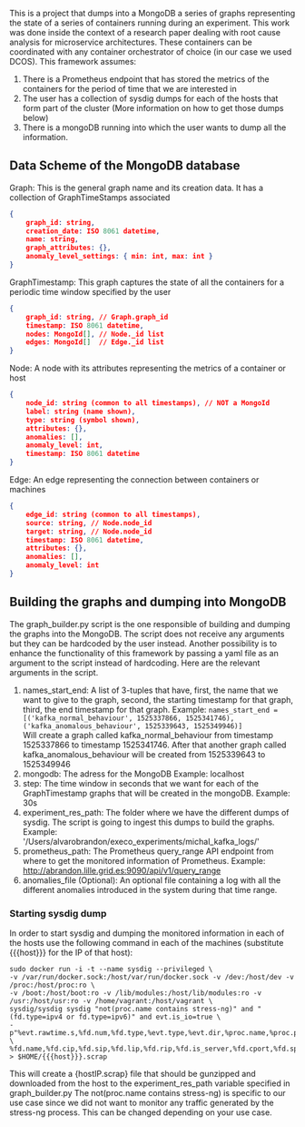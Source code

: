 This is a project that dumps into a MongoDB a series of graphs representing the state of a series of containers running during an experiment.
This work was done inside the context of a research paper dealing with root cause analysis for microservice architectures. 
These containers can be coordinated with any container orchestrator of choice (in our case we used DCOS). This framework assumes: 
1. There is a Prometheus endpoint that has stored the metrics of the containers for the period of time that we are interested in
2. The user has a collection of sysdig dumps for each of the hosts that form part of the cluster (More information on how to get those dumps below)
3. There is a mongoDB running into which the user wants to dump all the information.



## Data Scheme of the MongoDB database

Graph: This is the general graph name and its creation data. It has a collection of GraphTimeStamps associated
```json
{
    graph_id: string,
    creation_date: ISO 8061 datetime,
    name: string,
    graph_attributes: {},
    anomaly_level_settings: { min: int, max: int } 
}
```

GraphTimestamp: This graph captures the state of all the containers for a periodic time window specified by the user
```json
{
    graph_id: string, // Graph.graph_id
    timestamp: ISO 8061 datetime,
    nodes: MongoId[], // Node._id list
    edges: MongoId[]  // Edge._id list
}
```


Node: A node with its attributes representing the metrics of a container or host
```json
{
    node_id: string (common to all timestamps), // NOT a MongoId
    label: string (name shown),
    type: string (symbol shown),
    attributes: {},
    anomalies: [],
    anomaly_level: int,
    timestamp: ISO 8061 datetime
}
```

Edge: An edge representing the connection between containers or machines
```json
{
    edge_id: string (common to all timestamps),
    source: string, // Node.node_id
    target: string, // Node.node_id
    timestamp: ISO 8061 datetime,
    attributes: {},
    anomalies: [],
    anomaly_level: int
}
```

## Building the graphs and dumping into MongoDB

The graph_builder.py script is the one responsible of building and dumping the graphs into the MongoDB. The script does not receive any arguments
but they can be hardcoded by the user instead. Another possibility is to enhance the functionality of this framework by passing a yaml file as an argument
to the script instead of hardcoding. Here are the relevant arguments in the script.
1. names_start_end: A list of 3-tuples that have, first, the name that we want to give to the graph, second, the starting timestamp for that graph, third,
the end timestamp for that graph. Example: 
```names_start_end = [('kafka_normal_behaviour', 1525337866, 1525341746), ('kafka_anomalous_behaviour', 1525339643, 1525349946)]```  
Will create a graph called kafka_normal_behaviour from timestamp 1525337866 to timestamp 1525341746. After that another graph called kafka_anomalous_behaviour
will be created from 1525339643 to 1525349946
2. mongodb: The adress for the MongoDB Example: localhost
3. step: The time window in seconds that we want for each of the GraphTimestamp graphs that will be created in the mongoDB. Example: 30s
4. experiment_res_path: The folder where we have the different dumps of sysdig. The script is going to ingest this dumps to build the 
graphs. Example: '/Users/alvarobrandon/execo_experiments/michal_kafka_logs/'
5. prometheus_path: The Prometheus query_range API endpoint from where to get the monitored information of Prometheus. Example: http://abrandon.lille.grid.es:9090/api/v1/query_range
6. anomalies_file (Optional): An optional file containing a log with all the different anomalies introduced in the system during that time range. 


### Starting sysdig dump

In order to start sysdig and dumping the monitored information in each of the hosts use the following command in each of the machines (substitute {{{host}}} for the IP of that host):
```
sudo docker run -i -t --name sysdig --privileged \
-v /var/run/docker.sock:/host/var/run/docker.sock -v /dev:/host/dev -v /proc:/host/proc:ro \
-v /boot:/host/boot:ro -v /lib/modules:/host/lib/modules:ro -v /usr:/host/usr:ro -v /home/vagrant:/host/vagrant \
sysdig/sysdig sysdig "not(proc.name contains stress-ng)" and "(fd.type=ipv4 or fd.type=ipv6)" and evt.is_io=true \
-p"%evt.rawtime.s,%fd.num,%fd.type,%evt.type,%evt.dir,%proc.name,%proc.pid,%container.name,%container.image,%container.id,%container.type, \
%fd.name,%fd.cip,%fd.sip,%fd.lip,%fd.rip,%fd.is_server,%fd.cport,%fd.sport,%fd.lport,%fd.rport,%fd.l4proto,%evt.io_dir,%evt.category,%evt.rawarg.res" > $HOME/{{{host}}}.scrap
```

This will create a {hostIP.scrap} file that should be gunzipped and downloaded from the host to the experiment_res_path variable specified in graph_builder.py
The not(proc.name contains stress-ng) is specific to our use case since we did not want to monitor any traffic generated by the stress-ng process. 
This can be changed depending on your use case.